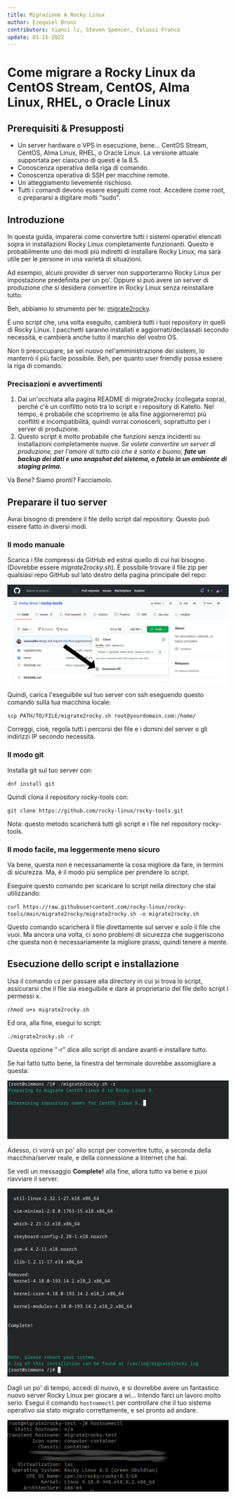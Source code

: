 ```yaml
---
title: Migrazione A Rocky Linux
author: Ezequiel Bruni
contributors: tianci li, Steven Spencer, Colussi Franco
update: 01-15-2022
---
```


# Come migrare a Rocky Linux da CentOS Stream, CentOS, Alma Linux, RHEL, o Oracle Linux

## Prerequisiti & Presupposti

* Un server hardware o VPS in esecuzione, bene... CentOS Stream, CentOS, Alma Linux, RHEL, o Oracle Linux. La versione attuale supportata per ciascuno di questi è la 8.5.
* Conoscenza operativa della riga di comando.
* Conoscenza operativa di SSH per macchine remote.
* Un atteggiamento lievemente rischioso.
* Tutti i comandi devono essere eseguiti come root. Accedere come root, o prepararsi a digitare molti "sudo".

## Introduzione

In questa guida, imparerai come convertire tutti i sistemi operativi elencati sopra in installazioni Rocky Linux completamente funzionanti. Questo è probabilmente uno dei modi più indiretti di installare Rocky Linux, ma sarà utile per le persone in una varietà di situazioni.

Ad esempio, alcuni provider di server non supporteranno Rocky Linux per impostazione predefinita per un po'. Oppure si può avere un server di produzione che si desidera convertire in Rocky Linux senza reinstallare tutto.

Beh, abbiamo lo strumento per te: [migrate2rocky](https://github.com/rocky-linux/rocky-tools/tree/main/migrate2rocky).

È uno script che, una volta eseguito, cambierà tutti i tuoi repository in quelli di Rocky Linux. I pacchetti saranno installati e aggiornati/declassati secondo necessità, e cambierà anche tutto il marchio del vostro OS.

Non ti preoccupare, se sei nuovo nel'amministrazione dei sistemi, lo manterrò il più facile possibile. Beh, per quanto user friendly possa essere la riga di comando.

### Precisazioni e avvertimenti

1. Dai un'occhiata alla pagina README di migrate2rocky (collegata sopra), perché c'è un conflitto noto tra lo script e i repository di Katello. Nel tempo, è probabile che scopriremo (e alla fine aggiorneremo) più conflitti e incompatibilità, quindi vorrai conoscerli, soprattutto per i server di produzione.
2. Questo script è molto probabile che funzioni senza incidenti su installazioni completamente nuove. _Se volete convertire un server di produzione, per l'amore di tutto ciò che è santo e buono, **fate un backup dei dati e uno snapshot del sistema, o fatelo in un ambiente di staging prima.**_

Va Bene? Siamo pronti? Facciamolo.

## Preparare il tuo server

Avrai bisogno di prendere il file dello script dal repository. Questo può essere fatto in diversi modi.

### Il modo manuale

Scarica i file compressi da GitHub ed estrai quello di cui hai bisogno (Dovrebbe essere *migrate2rocky.sh*). È possibile trovare il file zip per qualsiasi repo GitHub sul lato destro della pagina principale del repo:

![Il pulsante "Download Zip"](images/migrate2rocky-github-zip.png)

Quindi, carica l'eseguibile sul tuo server con ssh eseguendo questo comando sulla tua macchina locale:

```
scp PATH/TO/FILE/migrate2rocky.sh root@yourdomain.com:/home/
```

Correggi, cioè, regola tutti i percorsi dei file e i domini del server o gli indirizzi IP secondo necessità.

### Il modo git

Installa git sul tuo server con:

```
dnf install git
```

Quindi clona il repository rocky-tools con:

```
git clone https://github.com/rocky-linux/rocky-tools.git
```

Nota: questo metodo scaricherà tutti gli script e i file nel repository rocky-tools.

### Il modo facile, ma leggermente meno sicuro

Va bene, questa non è necessariamente la cosa migliore da fare, in termini di sicurezza. Ma, è il modo più semplice per prendere lo script.

Eseguire questo comando per scaricare lo script nella directory che stai utilizzando:

```
curl https://raw.githubusercontent.com/rocky-linux/rocky-tools/main/migrate2rocky/migrate2rocky.sh -o migrate2rocky.sh
```

Questo comando scaricherà il file direttamente sul server e *solo* il file che vuoi. Ma ancora una volta, ci sono problemi di sicurezza che suggeriscono che questa non è necessariamente la migliore prassi, quindi tenere a mente.

## Esecuzione dello script e installazione

Usa il comando `cd` per passare alla directory in cui si trova lo script, assicurarsi che il file sia eseguibile e dare al proprietario del file dello script i permessi x.

```
chmod u+x migrate2rocky.sh
```

Ed ora, alla fine, esegui lo script:

```
./migrate2rocky.sh -r
```

Questa opzione "-r" dice allo script di andare avanti e installare tutto.

Se hai fatto tutto bene, la finestra del terminale dovrebbe assomigliare a questa:

![avvio dello script riuscito](images/migrate2rocky-convert-01.png)

Adesso, ci vorrà un po' allo script per convertire tutto, a seconda della macchina/server reale, e della connessione a Internet che hai.

Se vedi un messaggio **Complete!** alla fine, allora tutto va bene e puoi riavviare il server.

![messaggio di migrazione OS riuscito](images/migrate2rocky-convert-02.png)

Dagli un po' di tempo, accedi di nuovo, e si dovrebbe avere un fantastico nuovo server Rocky Linux per giocare a wi... Intendo farci un lavoro molto serio. Esegui il comando `hostnamectl` per controllare che il tuo sistema operativo sia stato migrato correttamente, e sei pronto ad andare.

![Il risultato del comando hostnamectl](images/migrate2rocky-convert-03.png)
